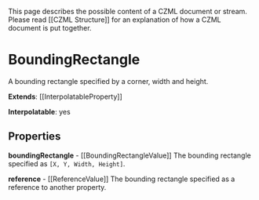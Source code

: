 This page describes the possible content of a CZML document or stream.  Please read [[CZML Structure]] for an explanation of how a CZML document is put together.

# BoundingRectangle

A bounding rectangle specified by a corner, width and height.

**Extends**: [[InterpolatableProperty]]

**Interpolatable**: yes

## Properties

**boundingRectangle** - [[BoundingRectangleValue]]
The bounding rectangle specified as `[X, Y, Width, Height]`.


**reference** - [[ReferenceValue]]
The bounding rectangle specified as a reference to another property.


